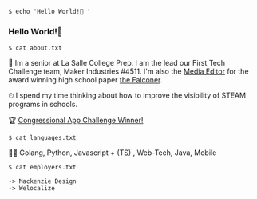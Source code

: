 `$ echo 'Hello World!👋 '`
### Hello World!👋

<!--
**lwerner-lshigh/lwerner-lshigh** is a ✨ _special_ ✨ repository because its `README.md` (this file) appears on your GitHub profile.

Here are some ideas to get you started:

- 🔭 I’m currently working on ...
- 🌱 I’m currently learning ...
- 👯 I’m looking to collaborate on ...
- 🤔 I’m looking for help with ...
- 💬 Ask me about ...
- 📫 How to reach me: ...
- 😄 Pronouns: ...
- ⚡ Fun fact: ...
-->

`$ cat about.txt`

🏫 Im a senior at La Salle College Prep. I am the lead our First Tech Challenge team, Maker Industries #4511. I'm also the [Media Editor](https://lasallefalconer.com/staff_name/lukas-werner/) for the award winning high school paper [the Falconer](https://lasallefalconer.com/).

⏱ I spend my time thinking about how to improve the visibility of STEAM programs in schools.

🏆 [Congressional App Challenge Winner!](https://www.congressionalappchallenge.us/cloudpc-wins-rep-kurt-schraders-2021-congressional-app-challenge-in-oregons-fifth-district/)

`$ cat languages.txt`

🧑‍💻 Golang, Python, Javascript + (TS) , Web-Tech, Java, Mobile

`$ cat employers.txt`
```
-> Mackenzie Design
-> Welocalize
```
